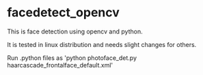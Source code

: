 # facedetect_opencv
This is face detection using opencv and python.

It is tested in linux distribution and needs slight changes for others.

Run .python files as 'python photoface_det.py haarcascade_frontalface_default.xml'
